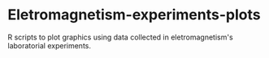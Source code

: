# Eletromagnetism-experiments-plots

R scripts to plot graphics using data collected in eletromagnetism's laboratorial experiments.
